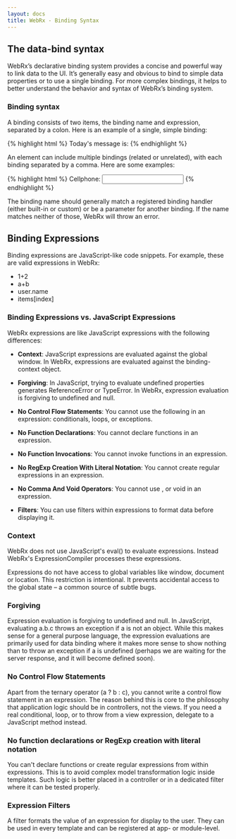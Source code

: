 ```yaml
---
layout: docs
title: WebRx - Binding Syntax
---
```

## The data-bind syntax

WebRx’s declarative binding system provides a concise and powerful way to link data to the UI. It’s generally easy and obvious to bind to simple data properties or to use a single binding. For more complex bindings, it helps to better understand the behavior and syntax of WebRx’s binding system.

### Binding syntax

A binding consists of two items, the binding name and expression, separated by a colon. Here is an example of a single, simple binding:

{% highlight html %}
Today's message is: <span data-bind="text: myMessage"></span>
{% endhighlight %} 

An element can include multiple bindings (related or unrelated), with each binding separated by a comma. Here are some examples:
 
{% highlight html %}
Cellphone: <input data-bind="value: cellphoneNumber, enabled: hasCellphone" />
{% endhighlight %} 

The binding name should generally match a registered binding handler (either built-in or custom) or be a parameter for another binding. If the name matches neither of those, WebRx will throw an error.

## Binding Expressions

Binding expressions are JavaScript-like code snippets. For example, these are valid expressions in WebRx:

- 1+2
- a+b
- user.name
- items[index]

### Binding Expressions vs. JavaScript Expressions

WebRx expressions are like JavaScript expressions with the following differences:

- **Context**: JavaScript expressions are evaluated against the global window. In WebRx, expressions are evaluated against the binding-context object.

- **Forgiving**: In JavaScript, trying to evaluate undefined properties generates ReferenceError or TypeError. In WebRx, expression evaluation is forgiving to undefined and null.

- **No Control Flow Statements**: You cannot use the following in an expression: conditionals, loops, or exceptions.

- **No Function Declarations**: You cannot declare functions in an expression.

- **No Function Invocations**: You cannot invoke functions in an expression.

- **No RegExp Creation With Literal Notation**: You cannot create regular expressions in an expression.

- **No Comma And Void Operators**: You cannot use , or void in an expression.

- **Filters**: You can use filters within expressions to format data before displaying it.


### Context

WebRx does not use JavaScript's eval() to evaluate expressions. Instead WebRx's ExpressionCompiler processes these expressions.

Expressions do not have access to global variables like window, document or location. This restriction is intentional. It prevents accidental access to the global state – a common source of subtle bugs.

### Forgiving

Expression evaluation is forgiving to undefined and null. In JavaScript, evaluating a.b.c throws an exception if a is not an object. While this makes sense for a general purpose language, the expression evaluations are primarily used for data binding where it makes more sense to show nothing than to throw an exception if a is undefined (perhaps we are waiting for the server response, and it will become defined soon).

### No Control Flow Statements

Apart from the ternary operator (a ? b : c), you cannot write a control flow statement in an expression. The reason behind this is core to the philosophy that application logic should be in controllers, not the views. If you need a real conditional, loop, or to throw from a view expression, delegate to a JavaScript method instead.

### No function declarations or RegExp creation with literal notation

You can't declare functions or create regular expressions from within expressions. This is to avoid complex model transformation logic inside templates. Such logic is better placed in a controller or in a dedicated filter where it can be tested properly.

### Expression Filters

A filter formats the value of an expression for display to the user. They can be used in every template and can be registered at app- or module-level.

